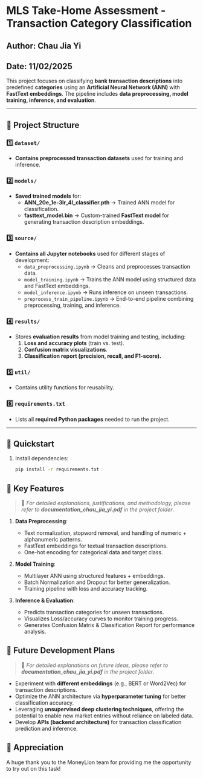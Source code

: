 # **MLS Take-Home Assessment - Transaction Category Classification**
## **Author:** Chau Jia Yi
## **Date:** 11/02/2025

This project focuses on classifying **bank transaction descriptions** into predefined **categories** using an **Artificial Neural Network (ANN)** with **FastText embeddings**. The pipeline includes **data preprocessing, model training, inference, and evaluation**.  

---

## 📂 **Project Structure**
### **1️⃣ `dataset/`**
- **Contains preprocessed transaction datasets** used for training and inference.

### **2️⃣ `models/`**
- **Saved trained models** for:
  - **ANN_20e_1e-3lr_4l_classifier.pth** → Trained ANN model for classification.
  - **fasttext_model.bin** → Custom-trained **FastText model** for generating transaction description embeddings.

### **3️⃣ `source/`**
- **Contains all Jupyter notebooks** used for different stages of development:
  - `data_preprocessing.ipynb` → Cleans and preprocesses transaction data.
  - `model_training.ipynb` → Trains the ANN model using structured data and FastText embeddings.
  - `model_inference.ipynb` → Runs inference on unseen transactions.
  - `preprocess_train_pipeline.ipynb` → End-to-end pipeline combining preprocessing, training, and inference.

### **4️⃣ `results/`**
- Stores **evaluation results** from model training and testing, including:
  1.  **Loss and accuracy plots** (train vs. test).
  2.  **Confusion matrix visualizations**.
  3.  **Classification report (precision, recall, and F1-score).**

### **5️⃣ `util/`**
- Contains utility functions for reusability.

### **6️⃣ `requirements.txt`**
- Lists all **required Python packages** needed to run the project.

---

## 🚀 **Quickstart**
1. Install dependencies:  
   ```bash
   pip install -r requirements.txt
   ```

## 🔑 **Key Features**

> 📌 *For detailed explanations, justifications, and methodology, please refer to **documentation_chau_jia_yi.pdf** in the project folder*.

1. **Data Preprocessing**: 
    - Text normalization, stopword removal, and handling of numeric + alphanumeric patterns.
    - FastText embeddings for textual transaction descriptions.
    - One-hot encoding for categorical data and target class.

2. **Model Training**:

    - Multilayer ANN using structured features + embeddings.
    - Batch Normalization and Dropout for better generalization.
    - Training pipeline with loss and accuracy tracking.

3. **Inference & Evaluation**:

    - Predicts transaction categories for unseen transactions.
    - Visualizes Loss/accuracy curves to monitor training progress.
    - Generates Confusion Matrix & Classification Report for performance analysis.

## 🔮 **Future Development Plans**

> 📌 *For detailed explanations on future ideas, please refer to **documentation_chau_jia_yi.pdf** in the project folder*.

- Experiment with **different embeddings** (e.g., BERT or Word2Vec) for transaction descriptions.
- Optimize the ANN architecture via **hyperparameter tuning** for better classification accuracy.
- Leveraging **unsupervised deep clustering techniques**, offering the potential to enable new market entries without reliance on labeled data.
- Develop **APIs (backend architecture)** for transaction classification prediction and inference.

## 🙌 **Appreciation**

A huge thank you to the MoneyLion team for providing me the opportunity to try out on this task!

